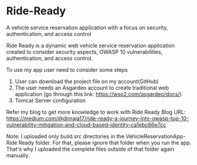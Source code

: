 # Ride-Ready
A vehicle service reservation application with a focus on security, authentication, and access control

Ride Ready is a dynamic web vehicle service reservation application created to consider security aspects, OWASP 10 vulnerabilities, authentication, and access control.

To use my app user need to consider some steps
1) User can download the project file on my account(GitHub)
2) The user needs an Asgardeo account to create traditional web application (go through this link: https://wso2.com/asgardeo/docs/)
3) Tomcat Server configuration

Refer my blog to get more knowledge to work with Ride Ready
Blog URL: https://medium.com/@dinraja17/ride-ready-a-journey-into-owasp-top-10-vulnerability-mitigation-and-cloud-based-identity-ca1ebc66e7cc

Note: I uploaded only build.src directories in the VehicleReservationApp-Ride Ready folder. For that, please ignore that folder when you run the app. That's why I uploaded the complete files outside of that folder again manually.
   



